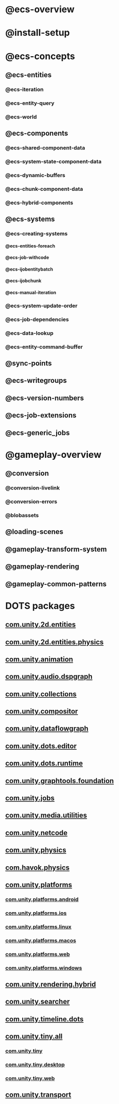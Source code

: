 # @ecs-overview
  <!-- [Overview](index.md) -->
# @install-setup
  <!-- [Installation and setup](install_setup.md) -->
# @ecs-concepts
  <!-- [Core ECS](ecs_core.md) -->
## @ecs-entities
  <!-- [Entities](ecs_entities.md) -->
### @ecs-iteration
  <!-- [Accessing entity data](chunk_iteration.md) -->
###  @ecs-entity-query
  <!-- [Entity queries](ecs_entity_query.md) -->
###  @ecs-world
  <!-- [Worlds](world.md) -->
## @ecs-components
  <!-- [Components](ecs_components.md) -->
###  @ecs-shared-component-data
  <!-- [Shared components](shared_component_data.md) -->
###  @ecs-system-state-component-data
  <!-- [System state components](system_state_components.md) -->
###  @ecs-dynamic-buffers
  <!-- [Dynamic buffer components](dynamic_buffers.md) -->
###  @ecs-chunk-component-data
  <!-- [Chunk components](ecs_chunk_component.md) -->
###  @ecs-hybrid-components
  <!-- [Hybrid components](hybrid_component.md) -->
## @ecs-systems
  <!-- [Systems](ecs_systems.md) -->
###  @ecs-creating-systems
  <!-- [Creating systems](ecs_creating_systems.md) -->
####  @ecs-entities-foreach
  <!-- [Using Entities.ForEach](ecs_entities_foreach.md) -->
####  @ecs-job-withcode
  <!-- [Using Job.WithCode](ecs_job_withcode.md) -->
####  @ecs-ijobentitybatch
  <!-- [Using IJobEntityBatch](ecs_ijobentitybatch.md) -->
####  @ecs-ijobchunk
  <!-- [Using IJobChunk](chunk_iteration_job.md) -->
####  @ecs-manual-iteration
  <!-- [ Manual iteration](manual_iteration.md) -->
###  @ecs-system-update-order
   <!-- [System update order]( system_update_order.md) -->
###  @ecs-job-dependencies
   <!-- [ECS job dependencies]( ecs_job_dependencies.md) -->
###  @ecs-data-lookup
   <!-- [Looking up data]( ecs_lookup_data.md) -->
###  @ecs-entity-command-buffer
   <!-- [Entity command buffers]( entity_command_buffer.md) -->
## @sync-points
   <!-- [Sync points and structural changes]( sync_points.md) -->
## @ecs-writegroups
   <!-- [Component WriteGroups]( ecs_write_groups.md) -->
## @ecs-version-numbers
   <!-- [Versions and generations]( version_numbers.md) -->
## @ecs-job-extensions
   <!-- [C# Job System extensions]( ecs_job_extensions.md) -->
## @ecs-generic_jobs
   <!-- [Generic Jobs](ecs_generic_jobs.md) -->
# @gameplay-overview
   <!-- [Creating gameplay]( gp_overview.md) -->
## @conversion
   <!-- [Conversion Workflow]( conversion.md) -->
### @conversion-livelink
   <!-- [Conversion for LiveLink]( conversion_livelink.md) -->
### @conversion-errors
   <!-- [Conversion Errors]( conversion_errors.md) -->
### @blobassets
   <!-- [Blob Assets]( blobs.md) -->
## @loading-scenes
   <!-- [Loading Scenes at Runtime](loading_scenes.md) -->
## @gameplay-transform-system
   <!-- [Transforms]( transform_system.md) -->
## @gameplay-rendering
   <!-- [Rendering]( gp_rendering.md) -->
## @gameplay-common-patterns
   <!-- [Common patterns]( gp_common_patterns.md) -->
# DOTS packages
## [com.unity.2d.entities](https://docs.unity3d.com/Packages/com.unity.2d.entities@latest)
## [com.unity.2d.entities.physics](https://docs.unity3d.com/Packages/com.unity.2d.entities.physics@latest)
## [com.unity.animation](https://docs.unity3d.com/Packages/com.unity.animation@latest)
## [com.unity.audio.dspgraph](https://docs.unity3d.com/Packages/com.unity.audio.dspgraph@latest)
## [com.unity.collections](https://docs.unity3d.com/Packages/com.unity.collections@latest)
## [com.unity.compositor](https://docs.unity3d.com/Packages/com.unity.compositor@latest)
## [com.unity.dataflowgraph](https://docs.unity3d.com/Packages/com.unity.dataflowgraph@latest)
## [com.unity.dots.editor](https://docs.unity3d.com/Packages/com.unity.dots.editor@latest)
## [com.unity.dots.runtime](https://docs.unity3d.com/Packages/com.unity.dots.runtime@latest)
## [com.unity.graphtools.foundation](https://docs.unity3d.com/Packages/com.unity.graphtools.foundation@latest)
## [com.unity.jobs](https://docs.unity3d.com/Packages/com.unity.jobs@latest)
## [com.unity.media.utilities](https://docs.unity3d.com/Packages/com.unity.media.utilities@latest)
## [com.unity.netcode](https://docs.unity3d.com/Packages/com.unity.netcode@latest)
## [com.unity.physics](https://docs.unity3d.com/Packages/com.unity.physics@latest)
## [com.havok.physics](https://docs.unity3d.com/Packages/com.havok.physics@latest)
## [com.unity.platforms](https://docs.unity3d.com/Packages/com.unity.platforms@latest)
### [com.unity.platforms.android](https://docs.unity3d.com/Packages/com.unity.platforms.android@latest)
### [com.unity.platforms.ios](https://docs.unity3d.com/Packages/com.unity.platforms.ios@latest)
### [com.unity.platforms.linux](https://docs.unity3d.com/Packages/com.unity.platforms.linux@latest)
### [com.unity.platforms.macos](https://docs.unity3d.com/Packages/com.unity.platforms.macos@latest)
### [com.unity.platforms.web](https://docs.unity3d.com/Packages/com.unity.platforms.web@latest)
### [com.unity.platforms.windows](https://docs.unity3d.com/Packages/com.unity.platforms.windows@latest)
## [com.unity.rendering.hybrid](https://docs.unity3d.com/Packages/com.unity.rendering.hybrid@latest)
## [com.unity.searcher](https://docs.unity3d.com/Packages/com.unity.searcher@latest)
## [com.unity.timeline.dots](https://docs.unity3d.com/Packages/com.unity.timeline.dots@latest)
## [com.unity.tiny.all](https://docs.unity3d.com/Packages/com.unity.tiny.all@latest)
### [com.unity.tiny](https://docs.unity3d.com/Packages/com.unity.tiny@latest)
### [com.unity.tiny.desktop](https://docs.unity3d.com/Packages/com.unity.tiny.desktop@latest)
### [com.unity.tiny.web](https://docs.unity3d.com/Packages/com.unity.tiny.web@latest)
## [com.unity.transport](https://docs.unity3d.com/Packages/com.unity.transport@latest)

